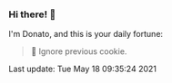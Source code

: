 ### Hi there! 👋 

I'm Donato, and this is your daily fortune:

> 🥠 Ignore previous cookie.

Last update: Tue May 18 09:35:24 2021